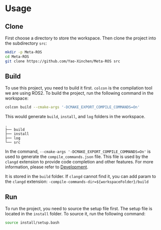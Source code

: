# Usage

## Clone

First choose a directory to store the workspace.
Then clone the project into the subdirectory `src`:

```bash
mkdir -p Meta-ROS
cd Meta-ROS
git clone https://github.com/Yao-Xinchen/Meta-ROS src
```

## Build

To use this project, you need to build it first.
`colcon` is the compilation tool we are using ROS2.
To build the project, run the following command in the workspace:

```bash
colcon build --cmake-args '-DCMAKE_EXPORT_COMPILE_COMMANDS=On'
```

This would generate `build`, `install`, and `log` folders in the workspace.

````
.
├── build
├── install
├── log
└── src
````

In the command, `--cmake-args '-DCMAKE_EXPORT_COMPILE_COMMANDS=On'` is used to generate the `compile_commands.json` file.
This file is used by the `clangd` extension to provide code completion and other features.
For more information, please refer to [Development](development.md).

It is stored in the `build` folder.
If `clangd` cannot find it, you can add param to the `clangd` extension: `-compile-commands-dir=${workspaceFolder}/build`

## Run

To run the project, you need to source the setup file first.
The setup file is located in the `install` folder.
To source it, run the following command:

```bash
source install/setup.bash
```
